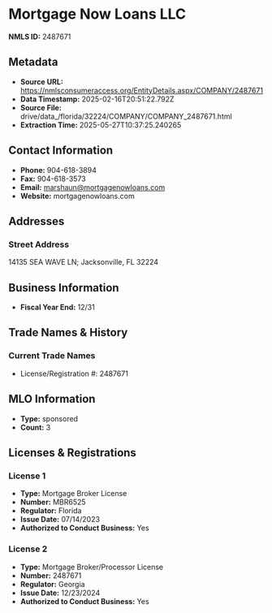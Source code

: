 # Mortgage Now Loans LLC

**NMLS ID:** 2487671

## Metadata
- **Source URL:** https://nmlsconsumeraccess.org/EntityDetails.aspx/COMPANY/2487671
- **Data Timestamp:** 2025-02-16T20:51:22.792Z
- **Source File:** drive/data_/florida/32224/COMPANY/COMPANY_2487671.html
- **Extraction Time:** 2025-05-27T10:37:25.240265

## Contact Information
- **Phone:** 904-618-3894
- **Fax:** 904-618-3573
- **Email:** marshaun@mortgagenowloans.com
- **Website:** mortgagenowloans.com

## Addresses
### Street Address
14135 SEA WAVE LN; Jacksonville, FL 32224

## Business Information
- **Fiscal Year End:** 12/31

## Trade Names & History
### Current Trade Names
- License/Registration #: 2487671

## MLO Information
- **Type:** sponsored
- **Count:** 3

## Licenses & Registrations

### License 1
- **Type:** Mortgage Broker License
- **Number:** MBR6525
- **Regulator:** Florida
- **Issue Date:** 07/14/2023
- **Authorized to Conduct Business:** Yes

### License 2
- **Type:** Mortgage Broker/Processor License
- **Number:** 2487671
- **Regulator:** Georgia
- **Issue Date:** 12/23/2024
- **Authorized to Conduct Business:** Yes
